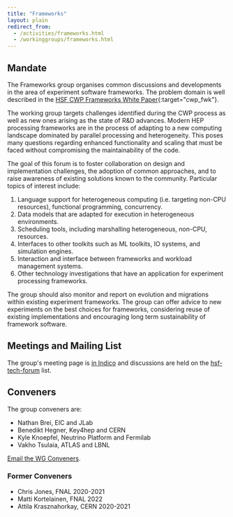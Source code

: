 ```yaml
---
title: "Frameworks"
layout: plain
redirect_from: 
  - /activities/frameworks.html
  - /workinggroups/frameworks.html
---
```


## Mandate

The Frameworks group organises common discussions and developments in the area
of experiment software frameworks. The problem domain is well described in the
[HSF CWP Frameworks White Paper](https://arxiv.org/abs/1812.07861){:target="cwp_fwk"}.

The working group targets challenges identified during the CWP process as well
as new ones arising as the state of R&D advances. Modern HEP processing
frameworks are in the process of adapting to a new computing landscape dominated
by parallel processing and heterogeneity. This poses many questions regarding
enhanced functionality and scaling that must be faced without compromising the
maintainability of the code.

The goal of this forum is to foster collaboration on design and implementation
challenges, the adoption of common approaches, and to raise awareness of
existing solutions known to the community. Particular topics of interest
include:

1. Language support for heterogeneous computing (i.e. targeting non-CPU
   resources), functional programming, concurrency.
1. Data models that are adapted for execution in heterogeneous environments.
1. Scheduling tools, including marshalling heterogeneous, non-CPU, resources.
1. Interfaces to other toolkits such as ML toolkits, IO systems, and simulation
   engines.
1. Interaction and interface between frameworks and workload management systems.
1. Other technology investigations that have an application for experiment
   processing frameworks.

The group should also monitor and report on evolution and migrations within
existing experiment frameworks. The group can offer advice to new experiments on
the best choices for frameworks, considering reuse of existing implementations
and encouraging long term sustainability of framework software.

## Meetings and Mailing List

The group's meeting page is [in Indico](https://indico.cern.ch/category/10287/) and
discussions are held on the [hsf-tech-forum](https://groups.google.com/forum/#%21forum/hsf-tech-forum) list.

## Conveners

The group conveners are:

- Nathan Brei, EIC and JLab
- Benedikt Hegner, Key4hep and CERN
- Kyle Knoepfel, Neutrino Platform and Fermilab
- Vakho Tsulaia, ATLAS and LBNL

[Email the WG Conveners](mailto:benedikt.hegner@cern.ch,knoepfel@fnal.gov,nbrei@jlab.org,vakhtang.tsulaia@cern.ch). <!-- markdown-link-check-disable-line -->

### Former Conveners

- Chris Jones, FNAL 2020-2021
- Matti Kortelainen, FNAL 2022
- Attila Krasznahorkay, CERN 2020-2021
